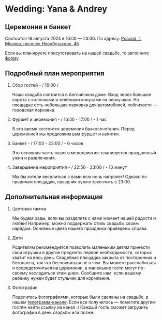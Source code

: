 # Wedding: Yana & Andrey

## Церемония и банкет

Состоится 18 августа 2024 в 16:00 — 23:00. По адресу: [Россия, г. Москва, поселок Новобутаково, 45](https://yandex.ru/maps/-/CDBp5MOT)

Если вы планируете присутствовать на нашей свадьбе, то заполните [форму](https://forms.yandex.ru/u/65d7065ec769f181a5949a30/).

## Подробный план мероприятия

1. Сбор гостей - / 16:00 /

   Наша свадьба состоится в Английском доме. Вход через большие ворота с колоннами и зелёными конусами на верхушках. На площадке есть небольшая парковка для автомобилей, поблизости — городская парковка.

2. Фуршет и церемония - / 16:00 - 17:00 / - 1 час

   В это время состоится церемония бракосочетания. Перед церемонией мы предложим вам фуршет и напитки.

3. Банкет - / 17:00 - 23:00 / - 6 часов

   Это основная часть нашего мероприятия: планируется праздничный ужин и развлечения.

4. Завершение мероприятия - / 22:50 - 23:00 / - 10 минут

   Мы бы хотели веселиться с вами всю ночь напролет! Однако по правилам площадки, праздник нужно закончить в 23:00.

## Дополнительная информация

1. Цветовая гамма

   Мы будем рады, если вы разделите с нами момент нашей радости и любви! Например, можно поддержать стиль свадьбы своим нарядом. Основные цвета нашего праздника приведены справа.

2. Дети

   Родителям рекомендуется позволить маленьким детям принести свои игрушки и другие предметы первой необходимости, которых хватит на весь день. Свадебная площадка закрыта от посторонних и безопасна, так что беспокоиться не о чем. Вы можете расслабиться и сосредоточиться на церемонии, а маленькие гости могут по-своему насладиться этим днем. Сообщите нам, если вашему ребенку нужен будет стульчик для кормления.

3. Фотография

   Поделитесь фотографиями, которые были сделаны на свадьбе, в нашем [телеграмм-канале](https://t.me/+U4uo9WYT6NplYWMy). Если все получилось — помогите другим гостям найти ссылку на канал :) Каждый гость сможет загрузить фотографии в день свадьбы или позже.
